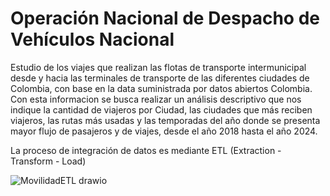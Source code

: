 # Operación Nacional de Despacho de Vehículos Nacional

Estudio de los viajes que realizan las flotas de transporte intermunicipal desde y hacia las terminales de transporte de las diferentes ciudades de Colombia, con base en la data suministrada por datos abiertos Colombia. Con esta informacion se busca realizar un análisis descriptivo que nos indique la cantidad de viajeros por Ciudad, las ciudades que más reciben viajeros, las rutas más usadas y las temporadas del año donde se presenta mayor flujo de pasajeros y de viajes, desde el año 2018 hasta el año 2024.			

La proceso de integración de datos es mediante ETL (Extraction - Transform - Load) 

![MovilidadETL drawio](https://github.com/user-attachments/assets/ed3f0f33-5a1a-4b1b-a73e-2b17937b8f17)
